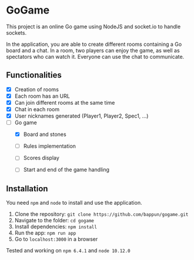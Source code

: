 # GoGame

This project is an online Go game using NodeJS and socket.io to handle sockets.

In the application, you are able to create different rooms containing a Go board and a chat. In a room, two players can enjoy the game, as well as spectators who can watch it. Everyone can use the chat to communicate.

## Functionalities
- [x] Creation of rooms
- [x] Each room has an URL
- [x] Can join different rooms at the same time
- [x] Chat in each room
- [x] User nicknames generated (Player1, Player2, Spec1, ...)
- [ ] Go game
  - [x] Board and stones
  - [ ] Rules implementation
  - [ ] Scores display
  - [ ] Start and end of the game handling


## Installation

You need `npm` and `node` to install and use the application.

1. Clone the repository: `git clone https://github.com/bappun/gogame.git`
2. Navigate to the folder: `cd gogame`
3. Install dependencies: `npm install`
4. Run the app: `npm run app`
5. Go to `localhost:3000` in a browser

Tested and working on `npm 6.4.1` and `node 10.12.0`
